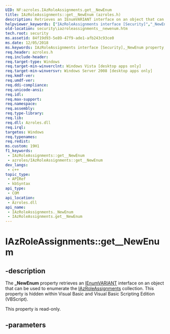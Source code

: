 ```yaml
---
UID: NF:azroles.IAzRoleAssignments.get__NewEnum
title: IAzRoleAssignments::get__NewEnum (azroles.h)
description: Retrieves an IEnumVARIANT interface on an object that can be used to enumerate the IAzRoleAssignments collection. This property is hidden within Visual Basic and Visual Basic Scripting Edition (VBScript).
helpviewer_keywords: ["IAzRoleAssignments interface [Security]","_NewEnum property","IAzRoleAssignments._NewEnum","IAzRoleAssignments.get__NewEnum","IAzRoleAssignments::_NewEnum","IAzRoleAssignments::get__NewEnum","_NewEnum property [Security]","_NewEnum property [Security]","IAzRoleAssignments interface","azroles/IAzRoleAssignments::_NewEnum","azroles/IAzRoleAssignments::get__NewEnum","get__NewEnum","security.iazroleassignments__newenum"]
old-location: security\iazroleassignments__newenum.htm
tech.root: security
ms.assetid: 84f19d93-5e89-47f9-ade1-afb243c93ce0
ms.date: 12/05/2018
ms.keywords: IAzRoleAssignments interface [Security],_NewEnum property, IAzRoleAssignments._NewEnum, IAzRoleAssignments.get__NewEnum, IAzRoleAssignments::_NewEnum, IAzRoleAssignments::get__NewEnum, _NewEnum property [Security], _NewEnum property [Security],IAzRoleAssignments interface, azroles/IAzRoleAssignments::_NewEnum, azroles/IAzRoleAssignments::get__NewEnum, get__NewEnum, security.iazroleassignments__newenum
req.header: azroles.h
req.include-header: 
req.target-type: Windows
req.target-min-winverclnt: Windows Vista [desktop apps only]
req.target-min-winversvr: Windows Server 2008 [desktop apps only]
req.kmdf-ver: 
req.umdf-ver: 
req.ddi-compliance: 
req.unicode-ansi: 
req.idl: 
req.max-support: 
req.namespace: 
req.assembly: 
req.type-library: 
req.lib: 
req.dll: Azroles.dll
req.irql: 
targetos: Windows
req.typenames: 
req.redist: 
ms.custom: 19H1
f1_keywords:
 - IAzRoleAssignments::get__NewEnum
 - azroles/IAzRoleAssignments::get__NewEnum
dev_langs:
 - c++
topic_type:
 - APIRef
 - kbSyntax
api_type:
 - COM
api_location:
 - Azroles.dll
api_name:
 - IAzRoleAssignments._NewEnum
 - IAzRoleAssignments.get__NewEnum
---
```


# IAzRoleAssignments::get__NewEnum


## -description

The <b>_NewEnum</b> property retrieves an <a href="https://docs.microsoft.com/previous-versions/windows/desktop/api/oaidl/nn-oaidl-ienumvariant">IEnumVARIANT</a> interface on an object that can be used to enumerate the <a href="https://docs.microsoft.com/windows/desktop/api/azroles/nn-azroles-iazroleassignments">IAzRoleAssignments</a> collection. This property is hidden within Visual Basic and Visual Basic Scripting Edition (VBScript).

This property is read-only.

## -parameters

